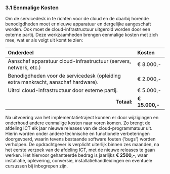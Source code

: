### 3.1 Eenmalige Kosten

Om de servicedesk in te richten voor de cloud en de daarbij horende benodigdheden moet er nieuwe apparatuur en dergelijke aangeschaft worden. Ook moet de cloud-infrastructuur uitgerold worden door een externe partij. Deze werkzaamheden brengen eenmalige kosten met zich mee, wat er als volgt uit komt te zien:

| Onderdeel                                                                         | Kosten         |
| :---                                                                              | :---           |
| Aanschaf apparatuur cloud-infrastructuur (servers, netwerk, etc.)                 | € 8.000,-      |
| Benodigdheden voor de servicedesk (opleiding extra mankracht, aanschaf hardware). | € 2.000,-      |
| Uitrol cloud-infrastructuur door externe partij.                                  | € 5.000,-      |
| <div style="text-align:right">__Totaal:__</div>                                    | __€ 15.000,-__ |

Na uitvoering van het implementatietraject kunnen er door wijzigingen en onderhoud andere eenmalige kosten naar voren komen. Zo brengt de afdeling ICT elk jaar nieuwe releases van de cloud-programmatuur uit. Hierin worden onder andere technische en functionele verbeteringen doorgevoerd, waarin tevens bestaande software fouten ('bugs') worden verholpen. De opdrachtgever is verplicht uiterlijk binnen zes maanden, na het eerste verzoek van de afdeling ICT, met de nieuwe releases te gaan werken. Het hiervoor gehanteerde bedrag is jaarlijks __€ 2500,-__, waar installatie, oplevering, conversie, installatiehandleidingen en eventuele cursussen bij inbegrepen zijn.
